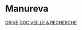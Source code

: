 # Manureva

[DRIVE](https://drive.google.com/drive/folders/1NGpXfDciYJfUe1Rdn9vbTrkVNlhyszHG?usp=drive_link)
[DOC VEILLE & RECHERCHE](https://docs.google.com/document/d/1LVy1DRjdwztewSUDZC8v9rc7_T3OxaA7MLciHVul3xY/edit?usp=drive_link)




